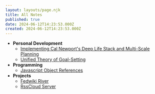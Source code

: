 ```yaml
---
layout: layouts/page.njk
title: All Notes
published: true
date: 2024-06-12T14:23:53.000Z
created: 2024-06-12T14:23:53.000Z
---
```

- **Personal Development**
  - [Implementing Cal Newport's Deep Life Stack and Multi-Scale Planning](/notes/deep-life-stack/)
  - [Unified Theory of Goal-Setting](/notes/unified-theory-of-goal-setting/)
- **Programming**
  - [Javascript Object References](/notes/javascript-object-references/)
- **Projects**
  - [Fedwiki River](/notes/fedwiki-river/)
  - [RssCloud Server](/notes/rsscloud-server/)
